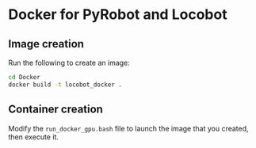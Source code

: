 # Docker for PyRobot and Locobot

## Image creation

Run the following to create an image:

```bash
cd Docker
docker build -t locobot_docker .
```

## Container creation

Modify the `run_docker_gpu.bash` file to launch the image that you created, then execute it.